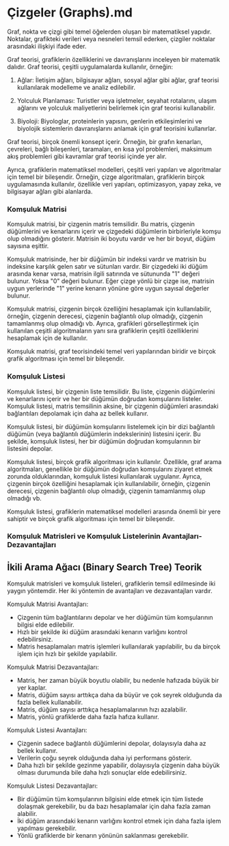 # Çizgeler (Graphs).md

Graf, nokta ve çizgi gibi temel öğelerden oluşan bir matematiksel yapıdır. Noktalar, grafikteki verileri veya nesneleri temsil ederken, çizgiler noktalar arasındaki ilişkiyi ifade eder.

Graf teorisi, grafiklerin özelliklerini ve davranışlarını inceleyen bir matematik dalıdır. Graf teorisi, çeşitli uygulamalarda kullanılır, örneğin:

1.  Ağlar: İletişim ağları, bilgisayar ağları, sosyal ağlar gibi ağlar, graf teorisi kullanılarak modelleme ve analiz edilebilir.
    
2.  Yolculuk Planlaması: Turistler veya işletmeler, seyahat rotalarını, ulaşım ağlarını ve yolculuk maliyetlerini belirlemek için graf teorisi kullanabilir.
    
3.  Biyoloji: Biyologlar, proteinlerin yapısını, genlerin etkileşimlerini ve biyolojik sistemlerin davranışlarını anlamak için graf teorisini kullanırlar.
    

Graf teorisi, birçok önemli konsept içerir. Örneğin, bir grafın kenarları, çevreleri, bağlı bileşenleri, taramaları, en kısa yol problemleri, maksimum akış problemleri gibi kavramlar graf teorisi içinde yer alır.

Ayrıca, grafiklerin matematiksel modelleri, çeşitli veri yapıları ve algoritmalar için temel bir bileşendir. Örneğin, çizge algoritmaları, grafiklerin birçok uygulamasında kullanılır, özellikle veri yapıları, optimizasyon, yapay zeka, ve bilgisayar ağları gibi alanlarda.

### Komşuluk Matrisi

Komşuluk matrisi, bir çizgenin matris temsilidir. Bu matris, çizgenin düğümlerini ve kenarlarını içerir ve çizgedeki düğümlerin birbirleriyle komşu olup olmadığını gösterir. Matrisin iki boyutu vardır ve her bir boyut, düğüm sayısına eşittir.

Komşuluk matrisinde, her bir düğümün bir indeksi vardır ve matrisin bu indeksine karşılık gelen satır ve sütunları vardır. Bir çizgedeki iki düğüm arasında kenar varsa, matrisin ilgili satırında ve sütununda "1" değeri bulunur. Yoksa "0" değeri bulunur. Eğer çizge yönlü bir çizge ise, matrisin uygun yerlerinde "1" yerine kenarın yönüne göre uygun sayısal değerler bulunur.

Komşuluk matrisi, çizgenin birçok özelliğini hesaplamak için kullanılabilir, örneğin, çizgenin derecesi, çizgenin bağlantılı olup olmadığı, çizgenin tamamlanmış olup olmadığı vb. Ayrıca, grafikleri görselleştirmek için kullanılan çeşitli algoritmaların yanı sıra grafiklerin çeşitli özelliklerini hesaplamak için de kullanılır.

Komşuluk matrisi, graf teorisindeki temel veri yapılarından biridir ve birçok grafik algoritması için temel bir bileşendir.

### Komşuluk Listesi

Komşuluk listesi, bir çizgenin liste temsilidir. Bu liste, çizgenin düğümlerini ve kenarlarını içerir ve her bir düğümün doğrudan komşularını listeler. Komşuluk listesi, matris temsilinin aksine, bir çizgenin düğümleri arasındaki bağlantıları depolamak için daha az bellek kullanır.

Komşuluk listesi, bir düğümün komşularını listelemek için bir dizi bağlantılı düğümün (veya bağlantılı düğümlerin indekslerinin) listesini içerir. Bu şekilde, komşuluk listesi, her bir düğümün doğrudan komşularının bir listesini depolar.

Komşuluk listesi, birçok grafik algoritması için kullanılır. Özellikle, graf arama algoritmaları, genellikle bir düğümün doğrudan komşularını ziyaret etmek zorunda olduklarından, komşuluk listesi kullanılarak uygulanır. Ayrıca, çizgenin birçok özelliğini hesaplamak için kullanılabilir, örneğin, çizgenin derecesi, çizgenin bağlantılı olup olmadığı, çizgenin tamamlanmış olup olmadığı vb.

Komşuluk listesi, grafiklerin matematiksel modelleri arasında önemli bir yere sahiptir ve birçok grafik algoritması için temel bir bileşendir.


### Komşuluk Matrisleri ve Komşuluk Listelerinin Avantajları-Dezavantajları


## İkili Arama Ağacı (Binary Search Tree) Teorik

Komşuluk matrisleri ve komşuluk listeleri, grafiklerin temsil edilmesinde iki yaygın yöntemdir. Her iki yöntemin de avantajları ve dezavantajları vardır.

Komşuluk Matrisi Avantajları:

-   Çizgenin tüm bağlantılarını depolar ve her düğümün tüm komşularının bilgisi elde edilebilir.
-   Hızlı bir şekilde iki düğüm arasındaki kenarın varlığını kontrol edebilirsiniz.
-   Matris hesaplamaları matris işlemleri kullanılarak yapılabilir, bu da birçok işlem için hızlı bir şekilde yapılabilir.

Komşuluk Matrisi Dezavantajları:

-   Matris, her zaman büyük boyutlu olabilir, bu nedenle hafızada büyük bir yer kaplar.
-   Matris, düğüm sayısı arttıkça daha da büyür ve çok seyrek olduğunda da fazla bellek kullanabilir.
-   Matris, düğüm sayısı arttıkça hesaplamalarının hızı azalabilir.
-   Matris, yönlü grafiklerde daha fazla hafıza kullanır.

Komşuluk Listesi Avantajları:

-   Çizgenin sadece bağlantılı düğümlerini depolar, dolayısıyla daha az bellek kullanır.
-   Verilerin çoğu seyrek olduğunda daha iyi performans gösterir.
-   Daha hızlı bir şekilde gezinme yapabilir, dolayısıyla çizgenin daha büyük olması durumunda bile daha hızlı sonuçlar elde edebilirsiniz.

Komşuluk Listesi Dezavantajları:

-   Bir düğümün tüm komşularının bilgisini elde etmek için tüm listede dolaşmak gerekebilir, bu da bazı hesaplamalar için daha fazla zaman alabilir.
-   İki düğüm arasındaki kenarın varlığını kontrol etmek için daha fazla işlem yapılması gerekebilir.
-   Yönlü grafiklerde bir kenarın yönünün saklanması gerekebilir.

